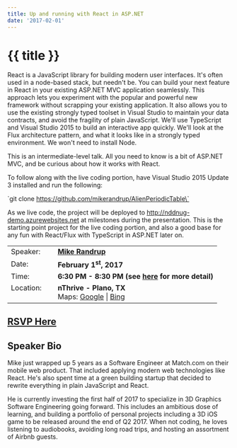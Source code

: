 ```yaml
---
title: Up and running with React in ASP.NET
date: '2017-02-01'
---
```

# {{ title }}

React is a JavaScript library for building modern user interfaces. It's often used in a node-based stack, but needn't be. You can build your next feature in React in your existing ASP.NET MVC application seamlessly. This approach lets you experiment with the popular and powerful new framework without scrapping your existing application. It also allows you to use the existing strongly typed toolset in Visual Studio to maintain your data contracts, and avoid the fragility of plain JavaScript. We'll use TypeScript and Visual Studio 2015 to build an interactive app quickly. We'll look at the Flux architecture pattern, and what it looks like in a strongly typed environment. We won't need to install Node.

This is an intermediate-level talk. All you need to know is a bit of ASP.NET MVC, and be curious about how it works with React.

To follow along with the live coding portion, have Visual Studio 2015 Update 3 installed and run the following:

\`git clone https://github.com/mikerandrup/AlienPeriodicTable\`

As we live code, the project will be deployed to http://nddnug-demo.azurewebsites.net at milestones during the presentation. This is the starting point project for the live coding portion, and also a good base for any fun with React/Flux with TypeScript in ASP.NET later on.

<table><tbody><tr><td>Speaker:</td><td>&nbsp;</td><td><b><a title="Mike Randrup" target="_blank" href="https://github.com/mikerandrup">Mike Randrup</a></b></td></tr><tr><td>Date:</td><td>&nbsp;</td><td><b>February 1<sup>st</sup>, 2017</b></td></tr><tr><td valign="top">Time:</td><td>&nbsp;</td><td><b>6:30 PM - 8:30 PM (see <a title="Location" href="../../location/index.html">here</a> for more detail)</b></td></tr><tr><td valign="top">Location:</td><td>&nbsp;</td><td><b>nThrive - Plano, TX</b><br>Maps: <a title="Google" target="_blank" href="https://goo.gl/maps/1OyNE">Google</a> | <a title="Bing" target="_blank" href="http://binged.it/1afBEJ9">Bing</a></td></tr></tbody></table>

## [RSVP Here](https://www.eventbrite.com/e/up-and-running-with-react-in-aspnet-tickets-31475512104)

## Speaker Bio

Mike just wrapped up 5 years as a Software Engineer at Match.com on their mobile web product. That included applying modern web technologies like React. He's also spent time at a green building startup that decided to rewrite everything in plain JavaScript and React.

He is currently investing the first half of 2017 to specialize in 3D Graphics Software Engineering going forward. This includes an ambitious dose of learning, and building a portfolio of personal projects including a 3D iOS game to be released around the end of Q2 2017. When not coding, he loves listening to audiobooks, avoiding long road trips, and hosting an assortment of Airbnb guests.
    
